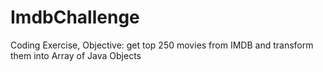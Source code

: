# ImdbChallenge
Coding Exercise, Objective: get top 250 movies from IMDB and transform them into Array of Java Objects
